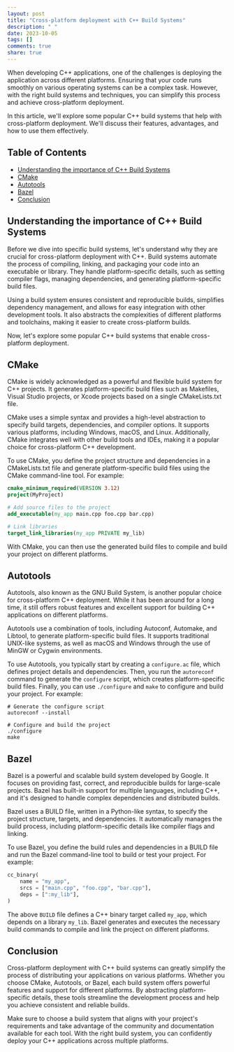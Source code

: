 ```yaml
---
layout: post
title: "Cross-platform deployment with C++ Build Systems"
description: " "
date: 2023-10-05
tags: []
comments: true
share: true
---
```


When developing C++ applications, one of the challenges is deploying the application across different platforms. Ensuring that your code runs smoothly on various operating systems can be a complex task. However, with the right build systems and techniques, you can simplify this process and achieve cross-platform deployment.

In this article, we'll explore some popular C++ build systems that help with cross-platform deployment. We'll discuss their features, advantages, and how to use them effectively.

## Table of Contents
- [Understanding the importance of C++ Build Systems](#understanding-the-importance-of-c-build-systems)
- [CMake](#cmake)
- [Autotools](#autotools)
- [Bazel](#bazel)
- [Conclusion](#conclusion)

## Understanding the importance of C++ Build Systems
Before we dive into specific build systems, let's understand why they are crucial for cross-platform deployment with C++. Build systems automate the process of compiling, linking, and packaging your code into an executable or library. They handle platform-specific details, such as setting compiler flags, managing dependencies, and generating platform-specific build files.

Using a build system ensures consistent and reproducible builds, simplifies dependency management, and allows for easy integration with other development tools. It also abstracts the complexities of different platforms and toolchains, making it easier to create cross-platform builds.

Now, let's explore some popular C++ build systems that enable cross-platform deployment.

## CMake
CMake is widely acknowledged as a powerful and flexible build system for C++ projects. It generates platform-specific build files such as Makefiles, Visual Studio projects, or Xcode projects based on a single CMakeLists.txt file.

CMake uses a simple syntax and provides a high-level abstraction to specify build targets, dependencies, and compiler options. It supports various platforms, including Windows, macOS, and Linux. Additionally, CMake integrates well with other build tools and IDEs, making it a popular choice for cross-platform C++ development.

To use CMake, you define the project structure and dependencies in a CMakeLists.txt file and generate platform-specific build files using the CMake command-line tool. For example:

```cmake
cmake_minimum_required(VERSION 3.12)
project(MyProject)

# Add source files to the project
add_executable(my_app main.cpp foo.cpp bar.cpp)

# Link libraries
target_link_libraries(my_app PRIVATE my_lib)
```

With CMake, you can then use the generated build files to compile and build your project on different platforms.

## Autotools
Autotools, also known as the GNU Build System, is another popular choice for cross-platform C++ deployment. While it has been around for a long time, it still offers robust features and excellent support for building C++ applications on different platforms.

Autotools use a combination of tools, including Autoconf, Automake, and Libtool, to generate platform-specific build files. It supports traditional UNIX-like systems, as well as macOS and Windows through the use of MinGW or Cygwin environments.

To use Autotools, you typically start by creating a `configure.ac` file, which defines project details and dependencies. Then, you run the `autoreconf` command to generate the `configure` script, which creates platform-specific build files. Finally, you can use `./configure` and `make` to configure and build your project. For example:

```shell
# Generate the configure script
autoreconf --install

# Configure and build the project
./configure
make
```

## Bazel
Bazel is a powerful and scalable build system developed by Google. It focuses on providing fast, correct, and reproducible builds for large-scale projects. Bazel has built-in support for multiple languages, including C++, and it's designed to handle complex dependencies and distributed builds.

Bazel uses a BUILD file, written in a Python-like syntax, to specify the project structure, targets, and dependencies. It automatically manages the build process, including platform-specific details like compiler flags and linking.

To use Bazel, you define the build rules and dependencies in a BUILD file and run the Bazel command-line tool to build or test your project. For example:

```python
cc_binary(
    name = "my_app",
    srcs = ["main.cpp", "foo.cpp", "bar.cpp"],
    deps = [":my_lib"],
)
```

The above `BUILD` file defines a C++ binary target called `my_app`, which depends on a library `my_lib`. Bazel generates and executes the necessary build commands to compile and link the project on different platforms.

## Conclusion
Cross-platform deployment with C++ build systems can greatly simplify the process of distributing your applications on various platforms. Whether you choose CMake, Autotools, or Bazel, each build system offers powerful features and support for different platforms.  By abstracting platform-specific details, these tools streamline the development process and help you achieve consistent and reliable builds.

Make sure to choose a build system that aligns with your project's requirements and take advantage of the community and documentation available for each tool. With the right build system, you can confidently deploy your C++ applications across multiple platforms.